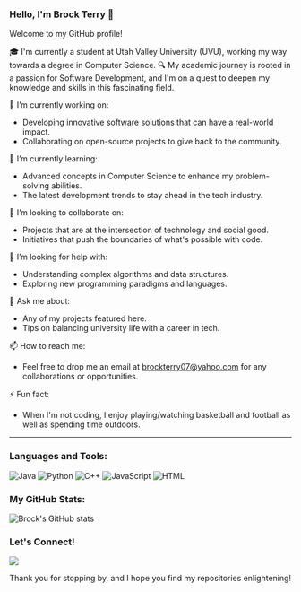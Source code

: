 ### Hello, I'm Brock Terry 👋

Welcome to my GitHub profile!

🎓 I'm currently a student at Utah Valley University (UVU), working my way towards a degree in Computer Science.
🔍 My academic journey is rooted in a passion for Software Development, and I'm on a quest to deepen my knowledge and skills in this fascinating field.

🔭 I’m currently working on:
- Developing innovative software solutions that can have a real-world impact.
- Collaborating on open-source projects to give back to the community.

🌱 I’m currently learning:
- Advanced concepts in Computer Science to enhance my problem-solving abilities.
- The latest development trends to stay ahead in the tech industry.

👯 I’m looking to collaborate on:
- Projects that are at the intersection of technology and social good.
- Initiatives that push the boundaries of what's possible with code.

🤔 I’m looking for help with:
- Understanding complex algorithms and data structures.
- Exploring new programming paradigms and languages.

💬 Ask me about:
- Any of my projects featured here.
- Tips on balancing university life with a career in tech.

📫 How to reach me:
- Feel free to drop me an email at [brockterry07@yahoo.com](mailto:brockterry07@yahoo.com) for any collaborations or opportunities.


⚡ Fun fact:
- When I'm not coding, I enjoy playing/watching basketball and football as well as spending time outdoors. 
---

### Languages and Tools:
![Java](https://img.shields.io/badge/-Java-007396?style=for-the-badge&logo=java&logoColor=white)
![Python](https://img.shields.io/badge/-Python-3776AB?style=for-the-badge&logo=python&logoColor=white)
![C++](https://img.shields.io/badge/-C++-00599C?style=for-the-badge&logo=cplusplus&logoColor=white)
![JavaScript](https://img.shields.io/badge/-JavaScript-F7DF1E?style=for-the-badge&logo=javascript&logoColor=black)
![HTML](https://img.shields.io/badge/-HTML5-E34F26?style=for-the-badge&logo=html5&logoColor=white)


### My GitHub Stats:
![Brock's GitHub stats](https://github-readme-stats.vercel.app/api?username=tbrock007&show_icons=true&theme=radical)


### Let's Connect!
<a href="https://www.linkedin.com/in/brock-terry-21a743295/"><img src="https://img.shields.io/badge/-Brock_Terry-blue?style=for-the-badge&logo=Linkedin&logoColor=white"/></a>


Thank you for stopping by, and I hope you find my repositories enlightening!


